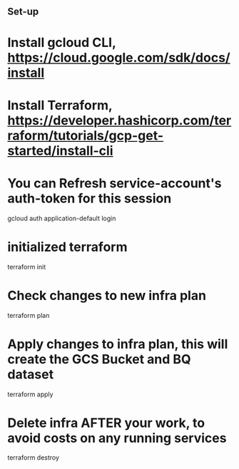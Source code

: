 ## Set-up

# Install gcloud CLI, https://cloud.google.com/sdk/docs/install
# Install Terraform, https://developer.hashicorp.com/terraform/tutorials/gcp-get-started/install-cli

# You can Refresh service-account's auth-token for this session
gcloud auth application-default login

# initialized terraform  
terraform init

# Check changes to new infra plan
terraform plan

# Apply changes to infra plan, this will create the GCS Bucket and BQ dataset
terraform apply

# Delete infra AFTER your work, to avoid costs on any running services
terraform destroy